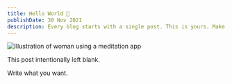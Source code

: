 ```yaml
---
title: Hello World 👋
publishDate: 30 Nov 2021
description: Every blog starts with a single post. This is yours. Make it great.
---
```


![Illustration of woman using a meditation app](/adri/assets/blog/casual-life-3d-meditation-crystal.webp)

This post intentionally left blank.

Write what you want.
